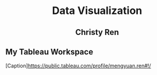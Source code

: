 

<div align="center">
<h1>Data Visualization<br>
<h2>Christy Ren
</div>

## My Tableau Workspace
[Caption]https://public.tableau.com/profile/mengyuan.ren#!/
